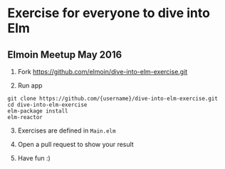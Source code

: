 # Exercise for everyone to dive into Elm
## Elmoin Meetup May 2016

1. Fork https://github.com/elmoin/dive-into-elm-exercise.git

2. Run app

  ```
  git clone https://github.com/{username}/dive-into-elm-exercise.git
  cd dive-into-elm-exercise
  elm-package install
  elm-reactor
  ```

3. Exercises are defined in `Main.elm`

4. Open a pull request to show your result

5. Have fun :)

